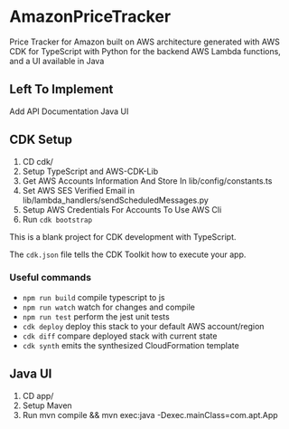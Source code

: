 # AmazonPriceTracker
Price Tracker for Amazon built on AWS architecture generated with AWS CDK for TypeScript with Python for the backend AWS Lambda functions, and a UI available in Java

## Left To Implement
Add API Documentation
Java UI

## CDK Setup

1) CD cdk/
2) Setup TypeScript and AWS-CDK-Lib
3) Get AWS Accounts Information And Store In lib/config/constants.ts
4) Set AWS SES Verified Email in lib/lambda_handlers/sendScheduledMessages.py
5) Setup AWS Credentials For Accounts To Use AWS Cli
6) Run `cdk bootstrap`

This is a blank project for CDK development with TypeScript.

The `cdk.json` file tells the CDK Toolkit how to execute your app.

### Useful commands

* `npm run build`   compile typescript to js
* `npm run watch`   watch for changes and compile
* `npm run test`    perform the jest unit tests
* `cdk deploy`      deploy this stack to your default AWS account/region
* `cdk diff`        compare deployed stack with current state
* `cdk synth`       emits the synthesized CloudFormation template

## Java UI
1) CD app/
2) Setup Maven
3) Run mvn compile && mvn exec:java -Dexec.mainClass=com.apt.App